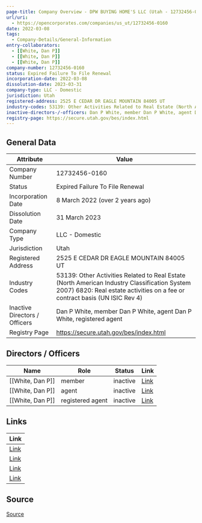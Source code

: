 ```yaml
---
page-title: Company Overview - DPW BUYING HOME'S LLC (Utah - 12732456-0160)
url/uri:
  - https://opencorporates.com/companies/us_ut/12732456-0160
date: 2022-03-08
tags:
  - Company-Details/General-Information
entry-collaborators:
  - [[White, Dan P]]
  - [[White, Dan P]]
  - [[White, Dan P]]
company-number: 12732456-0160
status: Expired Failure To File Renewal
incorporation-date: 2022-03-08
dissolution-date: 2023-03-31
company-type: LLC - Domestic
jurisdiction: Utah
registered-address: 2525 E CEDAR DR EAGLE MOUNTAIN 84005 UT
industry-codes: 53139: Other Activities Related to Real Estate (North American Industry Classification System 2007) 6820: Real estate activities on a fee or contract basis (UN ISIC Rev 4)
inactive-directors-/-officers: Dan P White, member Dan P White, agent Dan P White, registered agent
registry-page: https://secure.utah.gov/bes/index.html
---
```

## General Data
| Attribute | Value |
|-----------|-------|
| Company Number | 12732456-0160 |
| Status | Expired Failure To File Renewal |
| Incorporation Date | 8 March 2022 (over 2 years ago) |
| Dissolution Date | 31 March 2023 |
| Company Type | LLC - Domestic |
| Jurisdiction | Utah |
| Registered Address | 2525 E CEDAR DR EAGLE MOUNTAIN 84005 UT |
| Industry Codes | 53139: Other Activities Related to Real Estate (North American Industry Classification System 2007) 6820: Real estate activities on a fee or contract basis (UN ISIC Rev 4) |
| Inactive Directors / Officers | Dan P White, member Dan P White, agent Dan P White, registered agent |
| Registry Page | https://secure.utah.gov/bes/index.html |

## Directors / Officers
| Name | Role | Status | Link |
|------|------|--------|------|
| [[White, Dan P]] | member | inactive | [Link](https://opencorporates.com/officers/768336630) |
| [[White, Dan P]] | agent | inactive | [Link](https://opencorporates.com/officers/768336633) |
| [[White, Dan P]] | registered agent | inactive | [Link](https://opencorporates.com/officers/806230947) |

## Links
| Link |
|------|
| [Link](/officers/768336630) |
| [Link](/officers/806230947) |
| [Link](https://secure.utah.gov/bes/index.html) |
| [Link](/officers/768336633) |


## Source
[Source](https://opencorporates.com/companies/us_ut/12732456-0160)
